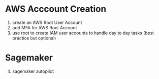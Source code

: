 # AWS Acccount Creation

1. create an AWS Root User Account
2. add MFA for AWS Root Account
3. use root to create IAM user accounts to handle day to day tasks (best practice but optional)

# Sagemaker
4. sagemaker autopilot